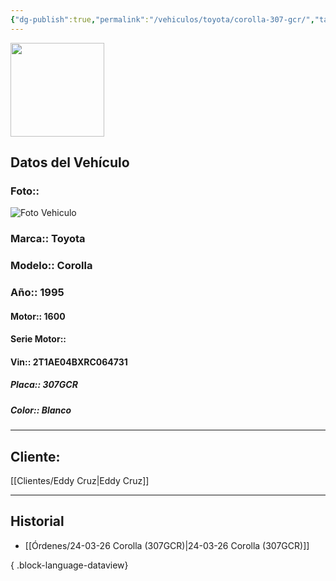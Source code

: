 ```yaml
---
{"dg-publish":true,"permalink":"/vehiculos/toyota/corolla-307-gcr/","tags":["Toyota"]}
---
```


<img src="https://lh3.googleusercontent.com/d/137fl3TIZ0-PU8b-Pt0bsjclwHub_u78G" width="150">

## Datos del Vehículo 
### Foto:: 
<img src="https://lh3.googleusercontent.com/d/1LSUV8lCq2xKb-iJfnzxaQwwdJL2FOM55" Alt="Foto Vehiculo">

### Marca:: Toyota
### Modelo:: Corolla 
### Año:: 1995
#### Motor:: 1600
#### Serie Motor:: 
#### Vin:: 2T1AE04BXRC064731
##### Placa:: 307GCR
##### Color:: Blanco
---

## Cliente:

[[Clientes/Eddy Cruz\|Eddy Cruz]]

---

## Historial

- [[Órdenes/24-03-26 Corolla (307GCR)\|24-03-26 Corolla (307GCR)]]

{ .block-language-dataview} 